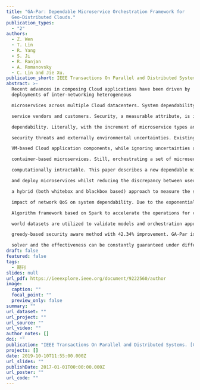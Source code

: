 ```yaml
---
title: "GA-Par: Dependable Microservice Orchestration Framework for
  Geo-Distributed Clouds."
publication_types:
  - "2"
authors:
  - Z. Wen
  - T. Lin
  - R. Yang
  - S. Ji
  - R. Ranjan
  - A. Romanovsky
  - C. Lin and Jie Xu.
publication_short: IEEE Transactions On Parallel and Distributed Systems. [CCF A; Core A*]
abstract: >-
  Recent advances in composing Cloud applications have been driven by
  deployments of inter-networking heterogeneous

  microservices across multiple Cloud datacenters. System dependability has been of the upmost importance and criticality to both

  service vendors and customers. Security, a measurable attribute, is increasingly regarded as the representative example of

  dependability. Literally, with the increment of microservice types and dynamicity, applications are exposed to aggravated internal

  security threats and externally environmental uncertainties. Existing work mainly focuses on the QoS-aware composition of native

  VM-based Cloud application components, while ignoring uncertainties and security risks among interactive and interdependent

  container-based microservices. Still, orchestrating a set of microservices across datacenters under those constraints remains

  computationally intractable. This paper describes a new dependable microservice orchestration framework GA-Par to effectively select

  and deploy microservices whilst reducing the discrepancy between user security requirements and actual service provision. We adopt

  a hybrid (both whitebox and blackbox based) approach to measure the satisfaction of security requirement and the environmental

  impact of network QoS on system dependability. Due to the exponential grow of solution space, we develop a parallel Genetic

  Algorithm framework based on Spark to accelerate the operations for calculating the optimal or near-optimal solution. Large-scale real

  world datasets are utilized to validate models and orchestration approach. Experiments show that our solution outperforms the

  greedy-based security aware method with 42.34% improvement. GA-Par is roughly 4x faster than a Hadoop-based genetic algorithm

  solver and the effectiveness can be constantly guaranteed under different application scales.
draft: false
featured: false
tags:
  - 期刊
slides: null
url_pdf: https://ieeexplore.ieee.org/document/9222560/author
image:
  caption: ""
  focal_point: ""
  preview_only: false
summary: ""
url_dataset: ""
url_project: ""
url_source: ""
url_video: ""
author_notes: []
doi: ""
publication: "IEEE Transactions On Parallel and Distributed Systems. [CCF A; Core A*]  "
projects: []
date: 2019-10-10T11:55:00.000Z
url_slides: ""
publishDate: 2017-01-01T00:00:00.000Z
url_poster: ""
url_code: ""
---
```

